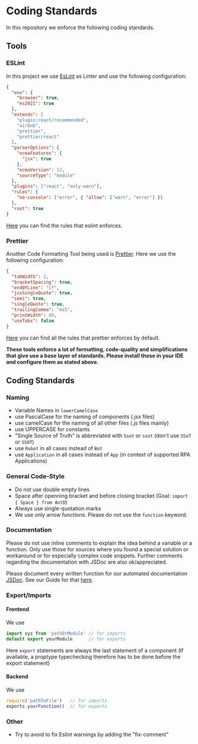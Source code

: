 # Coding Standards

In this repository we enforce the following coding standards.

## Tools
### ESLint
In this project we use [EsLint](https://eslint.org/) as Linter and use the following configuration:

```json    
{
  "env": {
    "browser": true,
    "es2021": true
  },
  "extends": [
    "plugin:react/recommended",
    "airbnb",
    "prettier",
    "prettier/react"
  ],
  "parserOptions": {
    "ecmaFeatures": {
      "jsx": true
    },
    "ecmaVersion": 12,
    "sourceType": "module"
  },
  "plugins": ["react", "only-warn"],
  "rules": {
    "no-console": ["error", { "allow": ["warn", "error"] }]
  },
  "root": true
}

```

[Here](https://eslint.org/docs/rules/) you can find the rules that eslint enforces.
### Prettier
Another Code Formatting Tool being used is [Prettier](https://prettier.io/). Here we use the following configuration:

```json
{
  "tabWidth": 2,
  "bracketSpacing": true,
  "endOfLine": "lf",
  "jsxSingleQuote": true,
  "semi": true,
  "singleQuote": true,
  "trailingComma": "es5",
  "printWidth": 80,
  "useTabs": false
}

```

[Here](https://prettier.io/docs/en/options.html) you can find all the rules that prettier enforces by default.

**These tools enforce a lot of formatting, code-quality and simplifications that give use a base layer of standards. Please install these in your IDE and configure them as stated above.**

## Coding Standards

### Naming
- Variable Names in `lowerCamelCase`
- use PascalCase for the naming of components (.jsx files)
- use camelCase for the naming of all other files (.js files mainly)
- use UPPERCASE for constants
- "Single Source of Truth" is abbreviated with `Ssot` or `ssot` (don't use `SSoT` or `SSOT`)
- use `Robot` in all cases instead of `Bot`
- use `Application` in all cases instead of `App` (in context of supported RPA Applications)

### General Code-Style
- Do not use double empty lines
- Space after openning bracket and before closing bracket (Goal: `import { Space } from AntD`)
- Always use single-quotation marks
- We use only arrow functions. Please do not use the `function` keyword.

### Documentation
Please do not use inline comments to explain the idea behind a variable or a function. Only use those for sources where you found a special solution or workaround or for especially complex code snippets. Further comments regarding the documentation with JSDoc are also ok/appreciated.

Please document every written function for our automated documentation [JSDoc](https://jsdoc.app/). See our Guide for that [here](https://github.com/bptlab/ark_automate/wiki/How-to-write-code-documentation).


### Export/Imports

#### Frontend
We use 
```javascript 
import xyz from 'pathOrModule' // for imports
default export yourModule      // for exports
``` 
Here `export` statements are always the last statement of a component (If available, a proptype typechecking therefore has to be done before the export statement)
#### Backend
We use 
```javascript 
require('pathToFile')   // for imports
exports.yourFunction()  // for exports
```


### Other
- Try to avoid to fix Eslint warnings by adding the "fix-comment"
